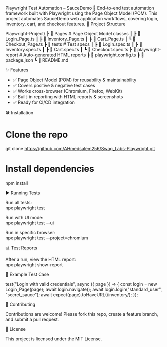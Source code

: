Playwright Test Automation – SauceDemo
🚀 End-to-end test automation framework built with Playwright using the Page Object Model (POM).
This project automates SauceDemo web application workflows, covering login, inventory, cart, and checkout features.
📂 Project Structure

Playwright-Project/
 ┣ 📂 Pages              # Page Object Model classes
 ┃ ┣ 📄 Login_Page.ts
 ┃ ┣ 📄 Inventory_Page.ts
 ┃ ┣ 📄 Cart_Page.ts
 ┃ ┗ 📄 Checkout_Page.ts
 ┣ 📂 tests              # Test specs
 ┃ ┣ 📄 Login.spec.ts
 ┃ ┣ 📄 Inventory.spec.ts
 ┃ ┣ 📄 Cart.spec.ts
 ┃ ┗ 📄 Checkout.spec.ts
 ┣ 📂 playwright-report  # Auto-generated HTML reports
 ┣ 📄 playwright.config.ts
 ┣ 📄 package.json
 ┗ 📄 README.md

✨ Features

- ✅ Page Object Model (POM) for reusability & maintainability
- ✅ Covers positive & negative test cases
- ✅ Works cross-browser (Chromium, Firefox, WebKit)
- ✅ Built-in reporting with HTML reports & screenshots
- ✅ Ready for CI/CD integration

🛠️ Installation

# Clone the repo
git clone https://github.com/AHmedsalem256/Swag_Labs-Playwright.git

# Install dependencies
npm install

▶️ Running Tests

Run all tests:  
npx playwright test

Run with UI mode:  
npx playwright test --ui

Run in specific browser:  
npx playwright test --project=chromium

📊 Test Reports

After a run, view the HTML report:  
npx playwright show-report

🧪 Example Test Case

test("Login with valid credentials", async ({ page }) => {
  const login = new Login_Page(page);
  await login.navigate();
  await login.login("standard_user", "secret_sauce");
  await expect(page).toHaveURL(/inventory/);
});

🤝 Contributing

Contributions are welcome! Please fork this repo, create a feature branch, and submit a pull request.

📜 License

This project is licensed under the MIT License.


